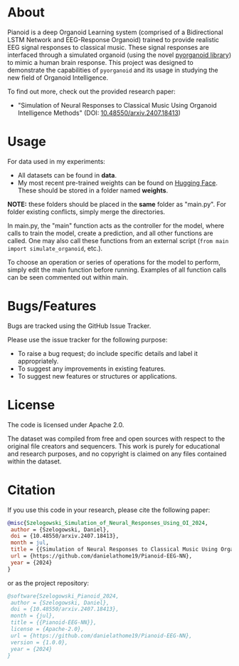 # About
Pianoid is a deep Organoid Learning system (comprised of a Bidirectional LSTM Network and EEG-Response Organoid) trained to provide realistic EEG signal responses to classical music.
These signal responses are interfaced through a simulated organoid (using the novel [pyorganoid library](https://github.com/danielathome19/pyorganoid)) to mimic a human brain response.
This project was designed to demonstrate the capabilities of `pyorganoid` and its usage in studying the new field of Organoid Intelligence.

To find out more, check out the provided research paper:
  * "Simulation of Neural Responses to Classical Music Using Organoid Intelligence Methods" (DOI: [10.48550/arxiv.2407.18413](https://doi.org/10.48550/arxiv.2407.18413))

# Usage
For data used in my experiments:
  * All datasets can be found in **data**.
  * My most recent pre-trained weights can be found on [Hugging Face](https://huggingface.co/danielathome19/Pianoid-EEG-NN/blob/main/lstm_model.h5). These should be stored in a folder named **weights**.

**NOTE:** these folders should be placed in the **same** folder as "main.py". For folder existing conflicts, simply merge the directories.

In main.py, the "main" function acts as the controller for the model, where calls to train the model, create a prediction, and all other functions are called. One may also call these functions from an external script (`from main import simulate_organoid`, etc.).

To choose an operation or series of operations for the model to perform, simply edit the main function before running. Examples of all function calls can be seen commented out within main.

# Bugs/Features
Bugs are tracked using the GitHub Issue Tracker.

Please use the issue tracker for the following purpose:
  * To raise a bug request; do include specific details and label it appropriately.
  * To suggest any improvements in existing features.
  * To suggest new features or structures or applications.
  
# License
The code is licensed under Apache 2.0.

The dataset was compiled from free and open sources with respect to the original file creators and sequencers. This work is purely for educational and research purposes, and no copyright is claimed on any files contained within the dataset.


# Citation

If you use this code in your research, please cite the following paper:

```bibtex
@misc{Szelogowski_Simulation_of_Neural_Responses_Using_OI_2024,
 author = {Szelogowski, Daniel},
 doi = {10.48550/arxiv.2407.18413},
 month = jul,
 title = {{Simulation of Neural Responses to Classical Music Using Organoid Intelligence Methods}},
 url = {https://github.com/danielathome19/Pianoid-EEG-NN},
 year = {2024}
}
```

or as the project repository:

```bibtex
@software{Szelogowski_Pianoid_2024,
 author = {Szelogowski, Daniel},
 doi = {10.48550/arxiv.2407.18413},
 month = {jul},
 title = {{Pianoid-EEG-NN}},
 license = {Apache-2.0},
 url = {https://github.com/danielathome19/Pianoid-EEG-NN},
 version = {1.0.0},
 year = {2024}
}
```